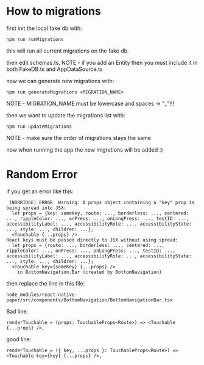 # How to migrations

first init the local fake db with:
```
npm run runMigrations
```

this will run all current migrations on the fake db.

then edit schemas.ts.
NOTE - if you add an Entity then you must include it in both FakeDB.ts and AppDataSource.ts

now we can generate new migrations with:
```
npm run generateMigrations <MIGRATION_NAME>
```
NOTE - MIGRATION_NAME must be lowercase and spaces -> "_"!!! 

then we want to update the migrations list with:
```
npm run updateMigrations
```
NOTE - make sure the order of migrations stays the same

now when running the app the new migrations will be added :)


# Random Error
if you get an error like this:
```
 (NOBRIDGE) ERROR  Warning: A props object containing a "key" prop is being spread into JSX:
  let props = {key: someKey, route: ..., borderless: ..., centered: ..., rippleColor: ..., onPress: ..., onLongPress: ..., testID: ..., accessibilityLabel: ..., accessibilityRole: ..., accessibilityState: ..., style: ..., children: ...};
  <Touchable {...props} />
React keys must be passed directly to JSX without using spread:
  let props = {route: ..., borderless: ..., centered: ..., rippleColor: ..., onPress: ..., onLongPress: ..., testID: ..., accessibilityLabel: ..., accessibilityRole: ..., accessibilityState: ..., style: ..., children: ...};
  <Touchable key={someKey} {...props} />
    in BottomNavigation.Bar (created by BottomNavigation)
```
then replace the line in this file:
```
node_modules/react-native-paper/src/components/BottomNavigation/BottomNavigationBar.tsx
```
Bad line:
```
renderTouchable = (props: TouchableProps<Route>) => <Touchable {...props} />,
```
good line:
```
renderTouchable = ({ key, ...props }: TouchableProps<Route>) => <Touchable key={key} {...props} />,
```